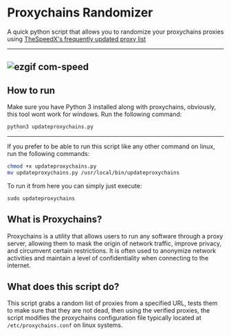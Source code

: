 # Proxychains Randomizer
A quick python script that allows you to randomize your proxychains proxies using [TheSpeedX's frequently updated proxy list](https://github.com/TheSpeedX/PROXY-List)

---
![ezgif com-speed](https://github.com/deadshxll/proxychains-randomizer/assets/67878277/1cd07dd5-6237-45b1-90cf-c9590d3e46f0)
---
## How to run
Make sure you have Python 3 installed along with proxychains, obviously, this tool wont work for windows.
Run the following command:
```bash
python3 updateproxychains.py
```
---
If you prefer to be able to run this script like any other command on linux, run the following commands:
```bash
chmod +x updateproxychains.py
mv updateproxychains.py /usr/local/bin/updateproxychains
```
To run it from here you can simply just execute:
```
sudo updateproxychains
```
## What is Proxychains?
Proxychains is a utility that allows users to run any software through a proxy server, allowing them to mask the origin of network traffic, improve privacy, and circumvent certain restrictions. It is often used to anonymize network activities and maintain a level of confidentiality when connecting to the internet.

## What does this script do?
This script grabs a random list of proxies from a specified URL, tests them to make sure that they are not dead, then using the verified proxies, the script modifies the proxychains configuration file typically located at `/etc/proxychains.conf` on linux systems.

